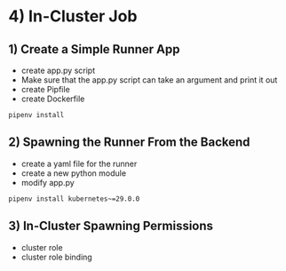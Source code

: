 # 4) In-Cluster Job
## 1) Create a Simple Runner App

- create app.py script
 - Make sure that the app.py script can take an argument and print it out
- create Pipfile
- create Dockerfile

```
pipenv install
```

## 2) Spawning the Runner From the Backend

- create a yaml file for the runner
- create a new python module
- modify app.py

```
pipenv install kubernetes~=29.0.0
```

## 3) In-Cluster Spawning Permissions

- cluster role
- cluster role binding
